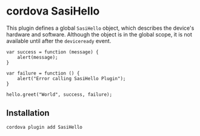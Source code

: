
# cordova SasiHello
This plugin defines a global `SasiHello` object, which describes the device's hardware and software.
Although the object is in the global scope, it is not available until after the `deviceready` event.

    var success = function (message) {
        alert(message);
    }

    var failure = function () {
        alert("Error calling SasiHello Plugin");
    }

    hello.greet("World", success, failure);

## Installation

    cordova plugin add SasiHello
